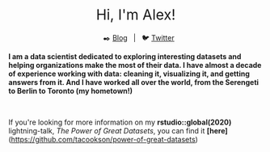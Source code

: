<h1 style="font-weight:normal" align="center">
  &nbsp;Hi, I'm Alex!&nbsp;
</h1>

<div align="center">
  
&nbsp;&nbsp;&nbsp;:black_nib: [Blog][Blog]&nbsp;&nbsp;&nbsp;|&nbsp;&nbsp;&nbsp;:bird: [Twitter][Twitter]

</div>

<!--
Quick Link
-->

[Blog]:https://alexcookson.com
[Twitter]:https://twitter.com/alexcookson


**I am a data scientist dedicated to exploring interesting datasets and helping organizations make the most of their data. I have almost a decade of experience working with data: cleaning it, visualizing it, and getting answers from it. And I have worked all over the world, from the Serengeti to Berlin to Toronto (my hometown!)**

<br>

If you're looking for more information on my **rstudio::global(2020)** lightning-talk, *The Power of Great Datasets*, you can find it **[here]**(https://github.com/tacookson/power-of-great-datasets)
